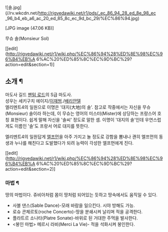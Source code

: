 ![솔.jpg](//rv.wkcdn.net/http://rigvedawiki.net/r1/pds/_ec_86_94_28_ed_8e_98_ec
_96_b4_eb_a6_ac_20_ed_85_8c_ec_9d_bc_29/%EC%86%94.jpg)

[JPG image (47.06 KB)]

  
무슈 솔(Monsieur Sol)

[[edit](http://rigvedawiki.net/r1/wiki.php/%EC%86%94%28%ED%8E%98%EC%96%B4%EB%A
6%AC%20%ED%85%8C%EC%9D%BC%29?action=edit&section=1)]

## 소개 ¶

마도사 길드 [팬텀 로드](%ED%8C%AC%ED%85%80%20%EB%A1%9C%EB%93%9C.md)의 S급 마도사.  
성우는 세키구치 에이지/[이재범](%EC%9D%B4%EC%9E%AC%EB%B2%94.md)./[배리얀델](%EB%B0%B0%EB%A6%AC%20%EC%96%80%EB%8D%B8.md)  
엘리멘트4의 일원으로 이명은 '대지(大地)의 솔'. 참고로 작중에서는 자신을 무슈(Monsieur) 솔이라 하는데, 이 무슈는 영어의
미스터(Mister)에 상당하는 프랑스어 호칭 표현이다. 쉽게 말해 자신을 '솔씨' 정도로 말한 셈. 이명이 '대지의 솔'인데 우연스럽게도
이름인 '솔'도 프랑서 어로 대지를 뜻한다.

  

엘리멘트4의 일원답게 [엘프먼](%EC%97%98%ED%94%84%EB%A8%BC.md)을 아주 가지고 놀 정도로 강함을 뽐내나 괜히
엘프먼의 동생과 누나를 해친다고 도발했다가 되려 능력이 각성한 엘프먼에게 진다.

  

[[edit](http://rigvedawiki.net/r1/wiki.php/%EC%86%94%28%ED%8E%98%EC%96%B4%EB%A
6%AC%20%ED%85%8C%EC%9D%BC%29?action=edit&section=2)]

### 마법 ¶

땅의 마법이다. 쥬비아처럼 몸이 땅처럼 되어있는 듯하고 땅속에서도 움직일 수 있다.

  

  * 사블 댄스(Sable Dance)-모래 바람을 일으킨다. 시야 방해도 가능.
  * 로슈 콘체르토(roche Concerto)-땅을 분쇄시켜 날리며 적을 공격한다.
  * 플라트르 소나타(Platre Sonate)-바위로 된 거대한 주먹을 발사한다.
  * <봉인 마법> 메르시 라비(Merci La Vie)- 적을 석화시켜 봉인한다.

